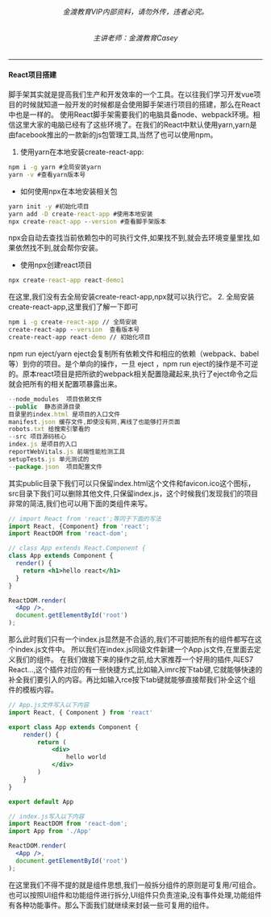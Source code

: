 ###### <center> 金渡教育VIP内部资料，请勿外传，违者必究。
###### <center>主讲老师：金渡教育Casey
---
#### React项目搭建
脚手架其实就是提高我们生产和开发效率的一个工具。在以往我们学习开发vue项目的时候就知道一般开发的时候都是会使用脚手架进行项目的搭建，那么在React中也是一样的。
使用React脚手架需要我们的电脑具备node、webpack环境。相信这里大家的电脑已经有了这些环境了。在我们的React中默认使用yarn,yarn是由facebook推出的一款新的js包管理工具,当然了也可以使用npm。

1. 使用yarn在本地安装create-react-app: 
```cmd
npm i -g yarn #全局安装yarn
yarn -v #查看yarn版本号
```
- 如何使用npx在本地安装相关包
```cmd
yarn init -y #初始化项目
yarn add -D create-react-app #使用本地安装
npx create-react-app --version #查看脚手架版本
```
npx会自动去查找当前依赖包中的可执行文件,如果找不到,就会去环境变量里找,如果依然找不到,就会帮你安装。
- 使用npx创建react项目
```cmd
npx create-react-app react-demo1
```
在这里,我们没有去全局安装create-react-app,npx就可以执行它。
2. 全局安装create-react-app,这里我们了解一下即可
```cmd
npm i -g create-react-app // 全局安装
create-react-app --version  查看版本号
create-react-app react-demo // 初始化项目
```
npm run eject/yarn eject会复制所有依赖文件和相应的依赖（webpack、babel等）到你的项目。是个单向的操作，一旦 eject ，npm run eject的操作是不可逆的。原本react项目是把所欲的webpack相关配置隐藏起来,执行了eject命令之后就会把所有的相关配置项暴露出来。

```js
--node_modules  项目依赖文件
--public  静态资源目录
目录里的index.html 是项目的入口文件
manifest.json 缓存文件,即使没有网,离线了也能够打开页面
robots.txt 给搜索引擎看的
--src 项目源码核心
index.js 是项目的入口
reportWebVitals.js 前端性能检测工具
setupTests.js 单元测试的
--package.json  项目配置文件
```
其实public目录下我们可以只保留index.html这个文件和favicon.ico这个图标，src目录下我们可以删除其他文件,只保留index.js，这个时候我们发现我们的项目非常的简洁,我们也可以用下面的类组件来写。

```jsx
// import React from 'react';等同于下面的写法
import React, {Component} from 'react';
import ReactDOM from 'react-dom';

// class App extends React.Component {
class App extends Component {
  render() {
    return <h1>hello react</h1>
  }
}

ReactDOM.render(
  <App />,
  document.getElementById('root')
);
```
那么此时我们只有一个index.js显然是不合适的,我们不可能把所有的组件都写在这个index.js文件中。
所以我们在index.js同级文件新建一个App.js文件,在里面去定义我们的组件。
在我们做接下来的操作之前,给大家推荐一个好用的插件,叫ES7 React...,这个插件对应的有一些快捷方式,比如输入imrc按下tab键,它就能够快速的补全我们要引入的内容。再比如输入rce按下tab键就能够直接帮我们补全这个组件的模板内容。

```jsx
// App.js文件写入以下内容
import React, { Component } from 'react'

export class App extends Component {
    render() {
        return (
            <div>
                hello world
            </div>
        )
    }
}

export default App
```
```jsx
// index.js写入以下内容
import ReactDOM from 'react-dom';
import App from './App'

ReactDOM.render(
  <App />,
  document.getElementById('root')
);
```
在这里我们不得不提的就是组件思想,我们一般拆分组件的原则是可复用/可组合。也可以按照UI组件和功能组件进行拆分,UI组件只负责渲染,没有事件处理,功能组件有各种功能事件。那么下面我们就继续来封装一些可复用的组件。







